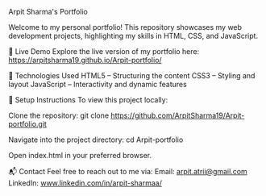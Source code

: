 Arpit Sharma's Portfolio

Welcome to my personal portfolio! This repository showcases my web development projects, highlighting my skills in HTML, CSS, and JavaScript.

🚀 Live Demo
Explore the live version of my portfolio here: https://arpitsharma19.github.io/Arpit-portfolio/

🧰 Technologies Used
HTML5 – Structuring the content
CSS3 – Styling and layout
JavaScript – Interactivity and dynamic features

🔧 Setup Instructions
To view this project locally:

Clone the repository:
git clone https://github.com/ArpitSharma19/Arpit-portfolio.git


Navigate into the project directory:
cd Arpit-portfolio

Open index.html in your preferred browser.

📬 Contact
Feel free to reach out to me via:
Email: arpit.atrii@gmail.com
LinkedIn: www.linkedin.com/in/arpit-sharmaa/
